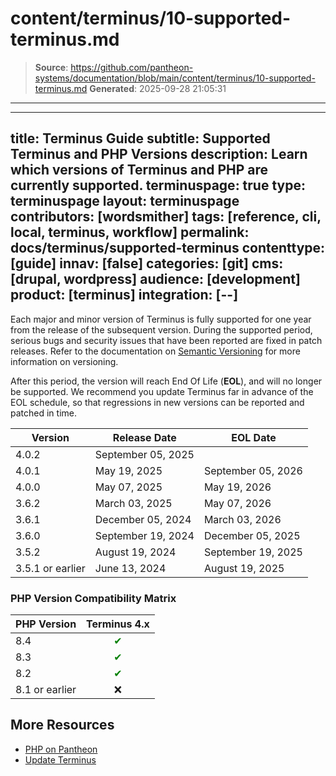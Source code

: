 # content/terminus/10-supported-terminus.md

> **Source**: https://github.com/pantheon-systems/documentation/blob/main/content/terminus/10-supported-terminus.md
> **Generated**: 2025-09-28 21:05:31

---

---
title: Terminus Guide
subtitle: Supported Terminus and PHP Versions
description: Learn which versions of Terminus and PHP are currently supported.
terminuspage: true
type: terminuspage
layout: terminuspage
contributors: [wordsmither]
tags: [reference, cli, local, terminus, workflow]
permalink: docs/terminus/supported-terminus
contenttype: [guide]
innav: [false]
categories: [git]
cms: [drupal, wordpress]
audience: [development]
product: [terminus]
integration: [--]
---

Each major and minor version of Terminus is fully supported for one year from the release of the subsequent version. During the supported period, serious bugs and security issues that have been reported are fixed in patch releases. Refer to the documentation on [Semantic Versioning](https://semver.org/) for more information on versioning.

After this period, the version will reach End Of Life (**EOL**), and will no longer be supported. We recommend you update Terminus far in advance of the EOL schedule, so that regressions in new versions can be reported and patched in time.

| Version          | Release Date       | EOL Date           |
|------------------|--------------------|--------------------|
| 4.0.2            | September 05, 2025 |                    |
| 4.0.1            | May 19, 2025       | September 05, 2026 |
| 4.0.0            | May 07, 2025       | May 19, 2026       |
| 3.6.2            | March 03, 2025     | May 07, 2026       |
| 3.6.1            | December 05, 2024  | March 03, 2026     |
| 3.6.0            | September 19, 2024 | December 05, 2025  |
| 3.5.2            | August 19, 2024    | September 19, 2025 |
| 3.5.1 or earlier | June 13, 2024      | August 19, 2025    |


### PHP Version Compatibility Matrix

| PHP Version |            Terminus 4.x            |
| ---------- |:----------------------------------:|
| 8.4 | <span style="color:green">✔</span> |
| 8.3 | <span style="color:green">✔</span> |
| 8.2 | <span style="color:green">✔</span> |
| 8.1 or earlier |                 ❌                  |

## More Resources

- [PHP on Pantheon](/guides/php)
- [Update Terminus](/terminus/updates)
